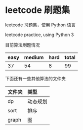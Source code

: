 # leetcode 刷题集

leetcode 习题集，使用 Python 语言

leetcode practice, using Python 3

目前算法刷题情况

| easy | medium | hard | total |
|:---|:---|:---|:---|
|37|54|8|99|

下面还有一些其他算法的文件夹

| 文件夹 | 类型 |
|:---|:---|
| dp | 动态规划 |
| sort | 排序 |
| graph | 图 |